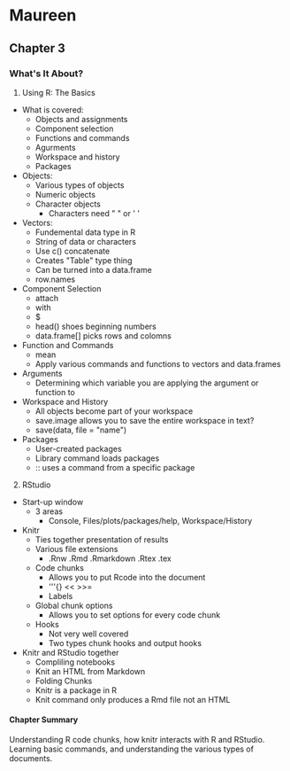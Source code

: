 Maureen 
========================================================

## Chapter 3

### What's It About?

1. Using R: The Basics
  * What is covered:
    * Objects and assignments
    * Component selection
    * Functions and commands
    * Agurments
    * Workspace and history
    * Packages
  * Objects:
    * Various types of objects
    * Numeric objects 
    * Character objects
      * Characters need " " or ' '
  * Vectors:
    * Fundemental data type in R
    * String of data or characters
    * Use c() concatenate
    * Creates "Table" type thing
    * Can be turned into a data.frame
    * row.names 
  * Component Selection
    * attach
    * with
    * $ 
    * head() shoes beginning numbers
    * data.frame[] picks rows and colomns 
  * Function and Commands
    * mean
    * Apply various commands and functions to vectors and data.frames
  * Arguments
    * Determining which variable you are applying the argument or function to
  * Workspace and History
    * All objects become part of your workspace
    * save.image allows you to save the entire workspace in text?
    * save(data, file = "name")
  * Packages
    * User-created packages
    * Library command loads packages
    * :: uses a command from a specific package
2. RStudio
  * Start-up window
    * 3 areas
      * Console, Files/plots/packages/help, Workspace/History
  * Knitr
    * Ties together presentation of results
    * Various file extensions
      * .Rnw .Rmd .Rmarkdown .Rtex .tex
    * Code chunks
      * Allows you to put Rcode into the document
      * '''{}  << >>=
      * Labels
    * Global chunk options
      * Allows you to set options for every code chunk
    * Hooks
      * Not very well covered 
      * Two types chunk hooks and output hooks
  * Knitr and RStudio together
    * Compliling notebooks 
    * Knit an HTML from Markdown
    * Folding Chunks
    * Knitr is a package in R
    * Knit command only produces a Rmd file not an HTML

#### Chapter Summary

Understanding R code chunks, how knitr interacts with R and RStudio.  Learning basic commands, and understanding the various types of documents.
